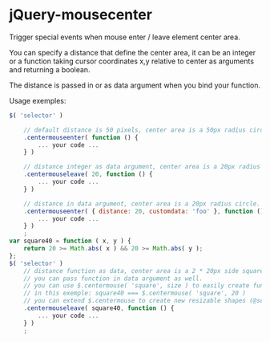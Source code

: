 jQuery-mousecenter
==================

Trigger special events when mouse enter / leave element center area.

You can specify a distance that define the center area, it can be an integer or 
a function taking cursor coordinates x,y relative to center as arguments and returning a boolean.

The distance is passed in or as data argument when you bind your function.

Usage exemples:
```javascript
$( 'selector' )

	// default distance is 50 pixels, center area is a 50px radius circle.
	.centermouseenter( function () {
		... your code ...
	} )

	// distance integer as data argument, center area is a 20px radius circle.
	.centermouseleave( 20, function () {
		... your code ...
	} )

	// distance in data argument, center area is a 20px radius circle.
	.centermouseenter( { distance: 20, customdata: 'foo' }, function () {
		... your code ...
	} )
	;
var square40 = function ( x, y ) {
	return 20 >= Math.abs( x ) && 20 >= Math.abs( y );
};
$( 'selector' )
	// distance function as data, center area is a 2 * 20px side square.
	// you can pass function in data argument as well.
	// you can use $.centermouse( 'square', size ) to easily create function for various "square size",
	// in this exemple: square40 === $.centermouse( 'square', 20 )
	// you can extend $.centermouse to create new resizable shapes (@see end of jquery.centermouse.js)
	.centermouseleave( square40, function () {
		... your code ...
	} )
	;
```